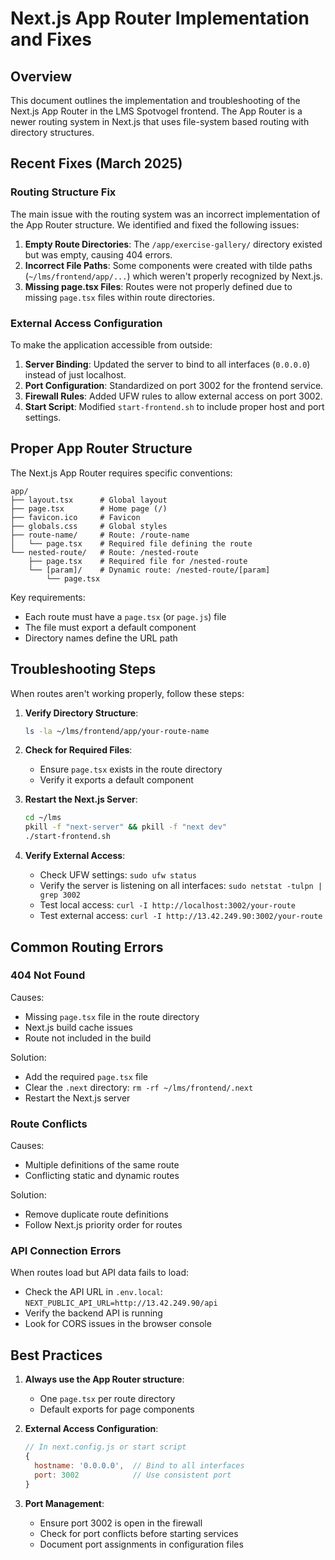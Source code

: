 # Next.js App Router Implementation and Fixes

## Overview

This document outlines the implementation and troubleshooting of the Next.js App Router in the LMS Spotvogel frontend. The App Router is a newer routing system in Next.js that uses file-system based routing with directory structures.

## Recent Fixes (March 2025)

### Routing Structure Fix

The main issue with the routing system was an incorrect implementation of the App Router structure. We identified and fixed the following issues:

1. **Empty Route Directories**: The `/app/exercise-gallery/` directory existed but was empty, causing 404 errors.
2. **Incorrect File Paths**: Some components were created with tilde paths (`~/lms/frontend/app/...`) which weren't properly recognized by Next.js.
3. **Missing page.tsx Files**: Routes were not properly defined due to missing `page.tsx` files within route directories.

### External Access Configuration

To make the application accessible from outside:

1. **Server Binding**: Updated the server to bind to all interfaces (`0.0.0.0`) instead of just localhost.
2. **Port Configuration**: Standardized on port 3002 for the frontend service.
3. **Firewall Rules**: Added UFW rules to allow external access on port 3002.
4. **Start Script**: Modified `start-frontend.sh` to include proper host and port settings.

## Proper App Router Structure

The Next.js App Router requires specific conventions:

```
app/
├── layout.tsx      # Global layout
├── page.tsx        # Home page (/)
├── favicon.ico     # Favicon
├── globals.css     # Global styles
├── route-name/     # Route: /route-name
│   └── page.tsx    # Required file defining the route
└── nested-route/   # Route: /nested-route
    ├── page.tsx    # Required file for /nested-route
    └── [param]/    # Dynamic route: /nested-route/[param]
        └── page.tsx
```

Key requirements:
- Each route must have a `page.tsx` (or `page.js`) file
- The file must export a default component
- Directory names define the URL path

## Troubleshooting Steps

When routes aren't working properly, follow these steps:

1. **Verify Directory Structure**:
   ```bash
   ls -la ~/lms/frontend/app/your-route-name
   ```

2. **Check for Required Files**:
   - Ensure `page.tsx` exists in the route directory
   - Verify it exports a default component

3. **Restart the Next.js Server**:
   ```bash
   cd ~/lms
   pkill -f "next-server" && pkill -f "next dev" 
   ./start-frontend.sh
   ```

4. **Verify External Access**:
   - Check UFW settings: `sudo ufw status`
   - Verify the server is listening on all interfaces: `sudo netstat -tulpn | grep 3002`
   - Test local access: `curl -I http://localhost:3002/your-route`
   - Test external access: `curl -I http://13.42.249.90:3002/your-route`

## Common Routing Errors

### 404 Not Found

Causes:
- Missing `page.tsx` file in the route directory
- Next.js build cache issues
- Route not included in the build

Solution:
- Add the required `page.tsx` file
- Clear the `.next` directory: `rm -rf ~/lms/frontend/.next`
- Restart the Next.js server

### Route Conflicts

Causes:
- Multiple definitions of the same route
- Conflicting static and dynamic routes

Solution:
- Remove duplicate route definitions
- Follow Next.js priority order for routes

### API Connection Errors

When routes load but API data fails to load:
- Check the API URL in `.env.local`: `NEXT_PUBLIC_API_URL=http://13.42.249.90/api`
- Verify the backend API is running
- Look for CORS issues in the browser console

## Best Practices

1. **Always use the App Router structure**:
   - One `page.tsx` per route directory
   - Default exports for page components

2. **External Access Configuration**:
   ```javascript
   // In next.config.js or start script
   {
     hostname: '0.0.0.0',  // Bind to all interfaces
     port: 3002            // Use consistent port
   }
   ```

3. **Port Management**:
   - Ensure port 3002 is open in the firewall
   - Check for port conflicts before starting services
   - Document port assignments in configuration files 